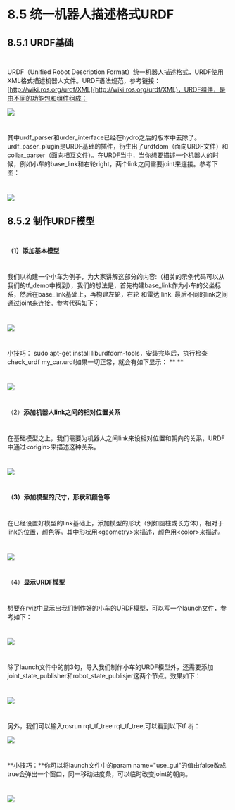 # 8.5 统一机器人描述格式URDF

## 8.5.1 URDF基础

$$\quad$$URDF（Unified Robot Description Format）统一机器人描述格式，URDF使用XML格式描述机器人文件。URDF语法规范，参考链接：[http://wiki.ros.org/urdf/XML](http://wiki.ros.org/urdf/XML)，URDF组件，是由不同的功能包和组件组成：

![](/pics/image038.png)

$$\qquad$$其中urdf\_parser和urder\_interface已经在hydro之后的版本中去除了。urdf\_paser\_plugin是URDF基础的插件，衍生出了urdfdom（面向URDF文件）和collar\_parser（面向相互文件）。在URDF当中，当你想要描述一个机器人的时候，例如小车的base\_link和右轮right，两个link之间需要joint来连接。参考下图：

$$\qquad \qquad \qquad \qquad \qquad \qquad \qquad \qquad$$![](/pics/image039.png)

## 8.5.2 制作URDF模型

$$\quad$$**（1）添加基本模型**

$$\quad$$我们以构建一个小车为例子，为大家讲解这部分的内容:（相关的示例代码可以从我们的tf\_demo中找到），我们的想法是，首先构建base\_link作为小车的父坐标系，然后在base\_link基础上，再构建左轮，右轮 和雷达 link. 最后不同的link之间通过joint来连接。参考代码如下：

$$\quad \quad \quad \quad\quad \quad \quad \quad  \quad \quad \quad$$![](/pics/image040.png)

$$\quad$$小技巧： sudo apt-get install liburdfdom-tools，安装完毕后，执行检查check\_urdf my\_car.urdf如果一切正常，就会有如下显示：                                                                    **    **

$$\quad \quad \quad \quad\quad \quad \quad \quad  \quad \quad \quad$$![](/pics/image002.jpg)

$$\quad$$（2）**添加机器人link之间的相对位置关系**

$$\quad$$在基础模型之上，我们需要为机器人之间link来设相对位置和朝向的关系，URDF中通过&lt;origin&gt;来描述这种关系。

$$\quad \quad \quad \quad\quad \quad \quad \quad  \quad \quad \quad$$![](/pics/image041.png)

$$\quad$$**（3）添加模型的尺寸，形状和颜色等**

$$\quad$$在已经设置好模型的link基础上，添加模型的形状（例如圆柱或长方体），相对于link的位置，颜色等。其中形状用&lt;geometry&gt;来描述，颜色用&lt;color&gt;来描述。

$$\quad \quad \quad \quad\quad \quad \quad \quad  \quad $$![](/pics/image042.png)

$$\quad$$（4）**显示URDF模型**

$$\quad$$想要在rviz中显示出我们制作好的小车的URDF模型，可以写一个launch文件，参考如下：

$$\quad \quad \quad \quad$$![](/pics/image043.png)

$$\quad$$除了launch文件中的前3句，导入我们制作小车的URDF模型外，还需要添加joint\_state\_publisher和robot\_state\_publisjer这两个节点。效果如下：

$$\quad \quad \quad \quad\quad \quad \quad \quad  \quad$$![](/pics/image044.png)

$$\quad$$另外，我们可以输入rosrun rqt\_tf\_tree rqt\_tf\_tree,可以看到以下tf 树：

![](/pics/image045.png)

$$\quad$$**小技巧：**你可以将launch文件中的param name="use\_gui"的值由false改成true会弹出一个窗口，同一移动进度条，可以临时改变joint的朝向。

$$\quad \quad \quad \quad\quad \quad \quad \quad  \quad \quad \quad \quad \quad \quad\quad \quad \quad \quad  \quad \quad \quad$$![](/pics/image046.png)

